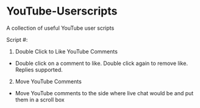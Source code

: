 # YouTube-Userscripts
A collection of useful YouTube user scripts

Script #:
1. Double Click to Like YouTube Comments
 - Double click on a comment to like. Double click again to remove like. Replies supported.
   
2. Move YouTube Comments
 - Move YouTube comments to the side where live chat would be and put them in a scroll box
